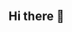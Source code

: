 ## Hi there 👋

<!--
**davidevunir/davidevunir** is a ✨ _special_ ✨ repository because its `README.md` (this file) appears on your GitHub profile.

Here are some ideas to get you started:

- 🔭 I'm working for a consulting firm with a client in the banking sector. I use microservices and public clouds to deploy them.
- 🌱 I’m currently learning reactive programming and enrolled in a master's degree in software engineering.
-->
